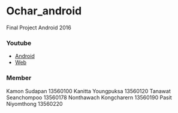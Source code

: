 # Ochar_android
Final Project Android 2016

### Youtube
- [Android]()
- [Web]()

### Member

Kamon  Sudapan 13560100
Kanitta Youngpuksa 13560120
Tanawat Seanchompoo 13560178
Nonthawach Kongcharern 13560190
Pasit Niyomthong 13560220
